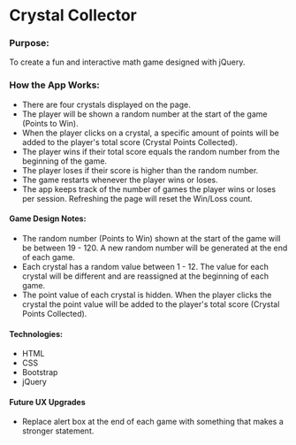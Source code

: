# Crystal Collector

### Purpose:
To create a fun and interactive math game designed with jQuery.

### How the App Works:
   * There are four crystals displayed on the page.
   * The player will be shown a random number at the start of the game (Points to Win).
   * When the player clicks on a crystal, a specific amount of points will be added to the player's total score (Crystal Points Collected). 
   * The player wins if their total score equals the random number from the beginning of the game.
   * The player loses if their score is higher than the random number.
   * The game restarts whenever the player wins or loses.
   * The app keeps track of the number of games the player wins or loses per session. Refreshing the page will reset the Win/Loss count.

#### Game Design Notes:
* The random number (Points to Win) shown at the start of the game will be between 19 - 120. A new random number will be generated at the end of each game.
* Each crystal has a random value between 1 - 12. The value for each crystal will be different and are reassigned at the beginning of each game.
* The point value of each crystal is hidden. When the player clicks the crystal the point value will be added to the player's total score (Crystal Points Collected).

#### Technologies:
* HTML
* CSS
* Bootstrap
* jQuery

#### Future UX Upgrades
* Replace alert box at the end of each game with something that makes a stronger statement.
